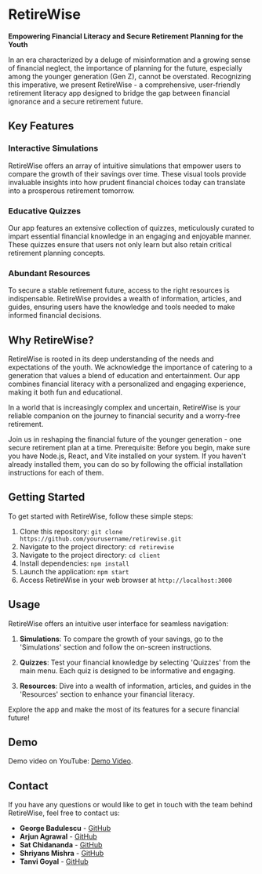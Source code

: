 # RetireWise

**Empowering Financial Literacy and Secure Retirement Planning for the Youth**

In an era characterized by a deluge of misinformation and a growing sense of financial neglect, the importance of planning for the future, especially among the younger generation (Gen Z), cannot be overstated. Recognizing this imperative, we present RetireWise - a comprehensive, user-friendly retirement literacy app designed to bridge the gap between financial ignorance and a secure retirement future.

## Key Features

### Interactive Simulations
RetireWise offers an array of intuitive simulations that empower users to compare the growth of their savings over time. These visual tools provide invaluable insights into how prudent financial choices today can translate into a prosperous retirement tomorrow.

### Educative Quizzes
Our app features an extensive collection of quizzes, meticulously curated to impart essential financial knowledge in an engaging and enjoyable manner. These quizzes ensure that users not only learn but also retain critical retirement planning concepts.

### Abundant Resources
To secure a stable retirement future, access to the right resources is indispensable. RetireWise provides a wealth of information, articles, and guides, ensuring users have the knowledge and tools needed to make informed financial decisions.

## Why RetireWise?

RetireWise is rooted in its deep understanding of the needs and expectations of the youth. We acknowledge the importance of catering to a generation that values a blend of education and entertainment. Our app combines financial literacy with a personalized and engaging experience, making it both fun and educational.

In a world that is increasingly complex and uncertain, RetireWise is your reliable companion on the journey to financial security and a worry-free retirement.

Join us in reshaping the financial future of the younger generation - one secure retirement plan at a time.
Prerequisite:
Before you begin, make sure you have Node.js, React, and Vite installed on your system. If you haven't already installed them, you can do so by following the official installation instructions for each of them.

## Getting Started

To get started with RetireWise, follow these simple steps:

1. Clone this repository: `git clone https://github.com/yourusername/retirewise.git`
2. Navigate to the project directory: `cd retirewise`
3. Navigate to the project directory: `cd client`
3. Install dependencies: `npm install`
4. Launch the application: `npm start`
5. Access RetireWise in your web browser at `http://localhost:3000`

## Usage

RetireWise offers an intuitive user interface for seamless navigation:

1. **Simulations**: To compare the growth of your savings, go to the 'Simulations' section and follow the on-screen instructions.

2. **Quizzes**: Test your financial knowledge by selecting 'Quizzes' from the main menu. Each quiz is designed to be informative and engaging.

3. **Resources**: Dive into a wealth of information, articles, and guides in the 'Resources' section to enhance your financial literacy.

Explore the app and make the most of its features for a secure financial future!


## Demo

Demo video on YouTube: [Demo Video](https://www.youtube.com/watch?v=gqMrcktOWrQ).

## Contact

If you have any questions or would like to get in touch with the team behind RetireWise, feel free to contact us:

- **George Badulescu** - [GitHub](https://github.com/gbchill)
- **Arjun Agrawal** - [GitHub](https://github.com/Arjun343)
- **Sat Chidananda** - [GitHub](https://github.com/163264128)
- **Shriyans Mishra** - [GitHub](https://github.com/shr2004i)
- **Tanvi Goyal** - [GitHub](https://github.com/Tanvi0501)
